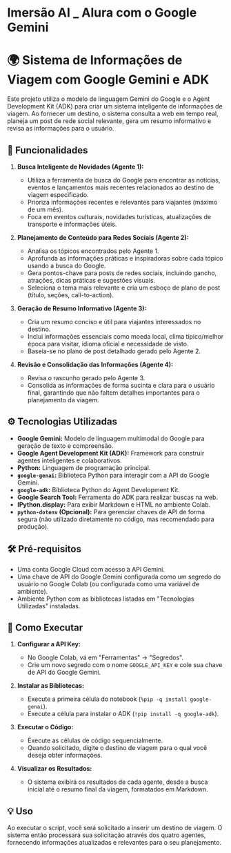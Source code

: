 # Imersão AI _ Alura com o Google Gemini


# 🌍 Sistema de Informações de Viagem com Google Gemini e ADK

Este projeto utiliza o modelo de linguagem Gemini do Google e o Agent Development Kit (ADK) para criar um sistema inteligente de informações de viagem. Ao fornecer um destino, o sistema consulta a web em tempo real, planeja um post de rede social relevante, gera um resumo informativo e revisa as informações para o usuário.

## 🚀 Funcionalidades

1.  **Busca Inteligente de Novidades (Agente 1):**
    * Utiliza a ferramenta de busca do Google para encontrar as notícias, eventos e lançamentos mais recentes relacionados ao destino de viagem especificado.
    * Prioriza informações recentes e relevantes para viajantes (máximo de um mês).
    * Foca em eventos culturais, novidades turísticas, atualizações de transporte e informações úteis.

2.  **Planejamento de Conteúdo para Redes Sociais (Agente 2):**
    * Analisa os tópicos encontrados pelo Agente 1.
    * Aprofunda as informações práticas e inspiradoras sobre cada tópico usando a busca do Google.
    * Gera pontos-chave para posts de redes sociais, incluindo gancho, atrações, dicas práticas e sugestões visuais.
    * Seleciona o tema mais relevante e cria um esboço de plano de post (título, seções, call-to-action).

3.  **Geração de Resumo Informativo (Agente 3):**
    * Cria um resumo conciso e útil para viajantes interessados no destino.
    * Inclui informações essenciais como moeda local, clima típico/melhor época para visitar, idioma oficial e necessidade de visto.
    * Baseia-se no plano de post detalhado gerado pelo Agente 2.

4.  **Revisão e Consolidação das Informações (Agente 4):**
    * Revisa o rascunho gerado pelo Agente 3.
    * Consolida as informações de forma sucinta e clara para o usuário final, garantindo que não faltem detalhes importantes para o planejamento da viagem.

## ⚙️ Tecnologias Utilizadas

* **Google Gemini:** Modelo de linguagem multimodal do Google para geração de texto e compreensão.
* **Google Agent Development Kit (ADK):** Framework para construir agentes inteligentes e colaborativos.
* **Python:** Linguagem de programação principal.
* **`google-genai`:** Biblioteca Python para interagir com a API do Google Gemini.
* **`google-adk`:** Biblioteca Python do Agent Development Kit.
* **Google Search Tool:** Ferramenta do ADK para realizar buscas na web.
* **IPython.display:** Para exibir Markdown e HTML no ambiente Colab.
* **`python-dotenv` (Opcional):** Para gerenciar chaves de API de forma segura (não utilizado diretamente no código, mas recomendado para produção).

## 🛠️ Pré-requisitos

* Uma conta Google Cloud com acesso à API Gemini.
* Uma chave de API do Google Gemini configurada como um segredo do usuário no Google Colab (ou configurada como uma variável de ambiente).
* Ambiente Python com as bibliotecas listadas em "Tecnologias Utilizadas" instaladas.

## 🚀 Como Executar

1.  **Configurar a API Key:**
    * No Google Colab, vá em "Ferramentas" -> "Segredos".
    * Crie um novo segredo com o nome `GOOGLE_API_KEY` e cole sua chave de API do Google Gemini.

2.  **Instalar as Bibliotecas:**
    * Execute a primeira célula do notebook (`%pip -q install google-genai`).
    * Execute a célula para instalar o ADK (`!pip install -q google-adk`).

3.  **Executar o Código:**
    * Execute as células de código sequencialmente.
    * Quando solicitado, digite o destino de viagem para o qual você deseja obter informações.

4.  **Visualizar os Resultados:**
    * O sistema exibirá os resultados de cada agente, desde a busca inicial até o resumo final da viagem, formatados em Markdown.

## 💡 Uso

Ao executar o script, você será solicitado a inserir um destino de viagem. O sistema então processará sua solicitação através dos quatro agentes, fornecendo informações atualizadas e relevantes para o seu planejamento.

